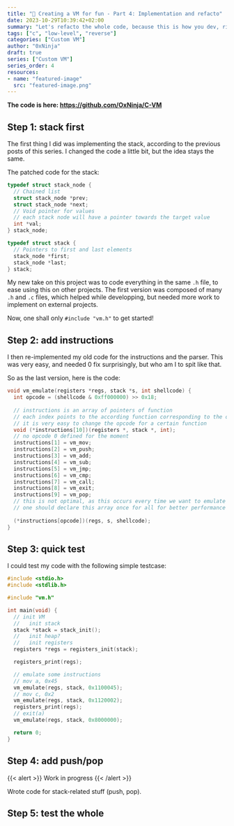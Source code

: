```yaml
---
title: "🔎 Creating a VM for fun - Part 4: Implementation and refacto"
date: 2023-10-29T10:39:42+02:00
summary: "Let's refacto the whole code, because this is how you dev, right?"
tags: ["c", "low-level", "reverse"]
categories: ["Custom VM"]
author: "0xNinja"
draft: true
series: ["Custom VM"]
series_order: 4
resources:
- name: "featured-image"
  src: "featured-image.png"
---
```


**The code is here: https://github.com/OxNinja/C-VM**

## Step 1: stack first

The first thing I did was implementing the stack, according to the previous posts of this series. I changed the code a little bit, but the idea stays the same.

The patched code for the stack:

```c
typedef struct stack_node {
  // Chained list
  struct stack_node *prev;
  struct stack_node *next;
  // Void pointer for values
  // each stack node will have a pointer towards the target value
  int *val;
} stack_node;

typedef struct stack {
  // Pointers to first and last elements
  stack_node *first;
  stack_node *last;
} stack;
```

My new take on this project was to code everything in the same `.h` file, to ease using this on other projects. The first version was composed of many `.h` and `.c` files, which helped while developping, but needed more work to implement on external projects.

Now, one shall only `#include "vm.h"` to get started!

## Step 2: add instructions

I then re-implemented my old code for the instructions and the parser. This was very easy, and needed 0 fix surprisingly, but who am I to spit like that.

So as the last version, here is the code:

```c
void vm_emulate(registers *regs, stack *s, int shellcode) {
  int opcode = (shellcode & 0xff000000) >> 0x18;
  
  // instructions is an array of pointers of function
  // each index points to the according function corresponding to the opcode
  // it is very easy to change the opcode for a certain function
  void (*instructions[10])(registers *, stack *, int);
  // no opcode 0 defined for the moment
  instructions[1] = vm_mov;
  instructions[2] = vm_push;
  instructions[3] = vm_add;
  instructions[4] = vm_sub;
  instructions[5] = vm_jmp;
  instructions[6] = vm_cmp;
  instructions[7] = vm_call;
  instructions[8] = vm_exit;
  instructions[9] = vm_pop;                                                 
  // this is not optimal, as this occurs every time we want to emulate code
  // one should declare this array once for all for better performance
  
  (*instructions[opcode])(regs, s, shellcode);
}
```

## Step 3: quick test

I could test my code with the following simple testcase:

```c
#include <stdio.h>
#include <stdlib.h>

#include "vm.h"

int main(void) {
  // init VM
  //   init stack
  stack *stack = stack_init();
  //   init heap?
  //   init registers
  registers *regs = registers_init(stack);

  registers_print(regs);

  // emulate some instructions
  // mov a, 0x45
  vm_emulate(regs, stack, 0x1100045);
  // mov c, 0x2
  vm_emulate(regs, stack, 0x1120002);
  registers_print(regs);
  // exit(a)
  vm_emulate(regs, stack, 0x8000000);

  return 0;
}
```

## Step 4: add push/pop

{{< alert >}}
Work in progress
{{< /alert >}}

Wrote code for stack-related stuff (push, pop).

## Step 5: test the whole
